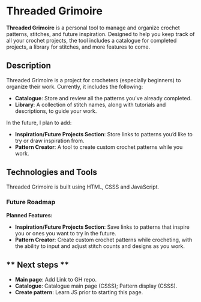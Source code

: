 # **Threaded Grimoire**

**Threaded Grimoire** is a personal tool to manage and organize crochet patterns, stitches, and future inspiration. Designed to help you keep track of all your crochet projects, the tool includes a catalogue for completed projects, a library for stitches, and more features to come.

## **Description**

Threaded Grimoire is a project for crocheters (especially beginners) to organize their work. Currently, it includes the following:

- **Catalogue**: Store and review all the patterns you've already completed.
- **Library**: A collection of stitch names, along with tutorials and descriptions, to guide your work.
  
In the future, I plan to add:

- **Inspiration/Future Projects Section**: Store links to patterns you’d like to try or draw inspiration from.
- **Pattern Creator**: A tool to create custom crochet patterns while you work.

## **Technologies and Tools**

Threaded Grimoire is built using HTML, CSSS and JavaScript. 

### **Future Roadmap**

**Planned Features:**

- **Inspiration/Future Projects Section**: Save links to patterns that inspire you or ones you want to try in the future.
- **Pattern Creator**: Create custom crochet patterns while crocheting, with the ability to input and adjust stitch counts and designs as you work.


## ** Next steps **
- **Main page**: Add Link to GH repo. 
- **Catalogue**: Catalogue main page (CSSS); Pattern display (CSSS).
- **Create pattern**: Learn JS prior to starting this page.